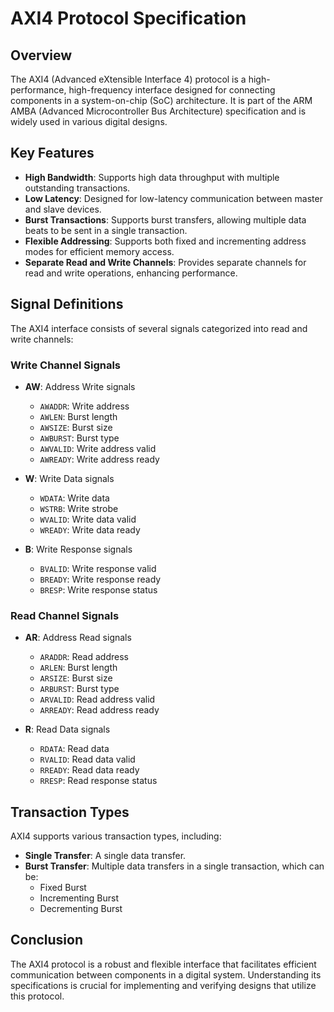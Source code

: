 # AXI4 Protocol Specification

## Overview
The AXI4 (Advanced eXtensible Interface 4) protocol is a high-performance, high-frequency interface designed for connecting components in a system-on-chip (SoC) architecture. It is part of the ARM AMBA (Advanced Microcontroller Bus Architecture) specification and is widely used in various digital designs.

## Key Features
- **High Bandwidth**: Supports high data throughput with multiple outstanding transactions.
- **Low Latency**: Designed for low-latency communication between master and slave devices.
- **Burst Transactions**: Supports burst transfers, allowing multiple data beats to be sent in a single transaction.
- **Flexible Addressing**: Supports both fixed and incrementing address modes for efficient memory access.
- **Separate Read and Write Channels**: Provides separate channels for read and write operations, enhancing performance.

## Signal Definitions
The AXI4 interface consists of several signals categorized into read and write channels:

### Write Channel Signals
- **AW**: Address Write signals
  - `AWADDR`: Write address
  - `AWLEN`: Burst length
  - `AWSIZE`: Burst size
  - `AWBURST`: Burst type
  - `AWVALID`: Write address valid
  - `AWREADY`: Write address ready

- **W**: Write Data signals
  - `WDATA`: Write data
  - `WSTRB`: Write strobe
  - `WVALID`: Write data valid
  - `WREADY`: Write data ready

- **B**: Write Response signals
  - `BVALID`: Write response valid
  - `BREADY`: Write response ready
  - `BRESP`: Write response status

### Read Channel Signals
- **AR**: Address Read signals
  - `ARADDR`: Read address
  - `ARLEN`: Burst length
  - `ARSIZE`: Burst size
  - `ARBURST`: Burst type
  - `ARVALID`: Read address valid
  - `ARREADY`: Read address ready

- **R**: Read Data signals
  - `RDATA`: Read data
  - `RVALID`: Read data valid
  - `RREADY`: Read data ready
  - `RRESP`: Read response status

## Transaction Types
AXI4 supports various transaction types, including:
- **Single Transfer**: A single data transfer.
- **Burst Transfer**: Multiple data transfers in a single transaction, which can be:
  - Fixed Burst
  - Incrementing Burst
  - Decrementing Burst

## Conclusion
The AXI4 protocol is a robust and flexible interface that facilitates efficient communication between components in a digital system. Understanding its specifications is crucial for implementing and verifying designs that utilize this protocol.